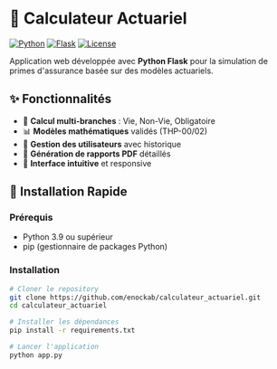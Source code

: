 # 🧮 Calculateur Actuariel

[![Python](https://img.shields.io/badge/Python-3.9%2B-blue)](https://python.org)
[![Flask](https://img.shields.io/badge/Flask-2.3.3-green)](https://flask.palletsprojects.com/)
[![License](https://img.shields.io/badge/Licence-MIT-yellow)](LICENSE)

Application web développée avec **Python Flask** pour la simulation de primes d'assurance basée sur des modèles actuariels.

## ✨ Fonctionnalités

- 🏦 **Calcul multi-branches** : Vie, Non-Vie, Obligatoire
- 📊 **Modèles mathématiques** validés (THP-00/02)
- 👤 **Gestion des utilisateurs** avec historique
- 📄 **Génération de rapports PDF** détaillés
- 🎯 **Interface intuitive** et responsive

## 🚀 Installation Rapide

### Prérequis
- Python 3.9 ou supérieur
- pip (gestionnaire de packages Python)

### Installation
```bash
# Cloner le repository
git clone https://github.com/enockab/calculateur_actuariel.git
cd calculateur_actuariel

# Installer les dépendances
pip install -r requirements.txt

# Lancer l'application
python app.py
